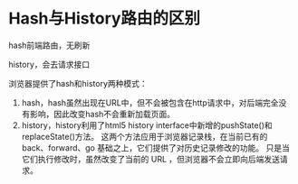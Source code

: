 # Hash与History路由的区别

hash前端路由，无刷新

history，会去请求接口


浏览器提供了hash和history两种模式：
1. hash，hash虽然出现在URL中，但不会被包含在http请求中，对后端完全没有影响，因此改变hash不会重新加载页面。
2. history，history利用了html5 history interface中新增的pushState()和replaceState()方法。
   这两个方法应用于浏览器记录栈，在当前已有的 back、forward、go 基础之上，它们提供了对历史记录修改的功能。
   只是当它们执行修改时，虽然改变了当前的 URL ，但浏览器不会立即向后端发送请求。